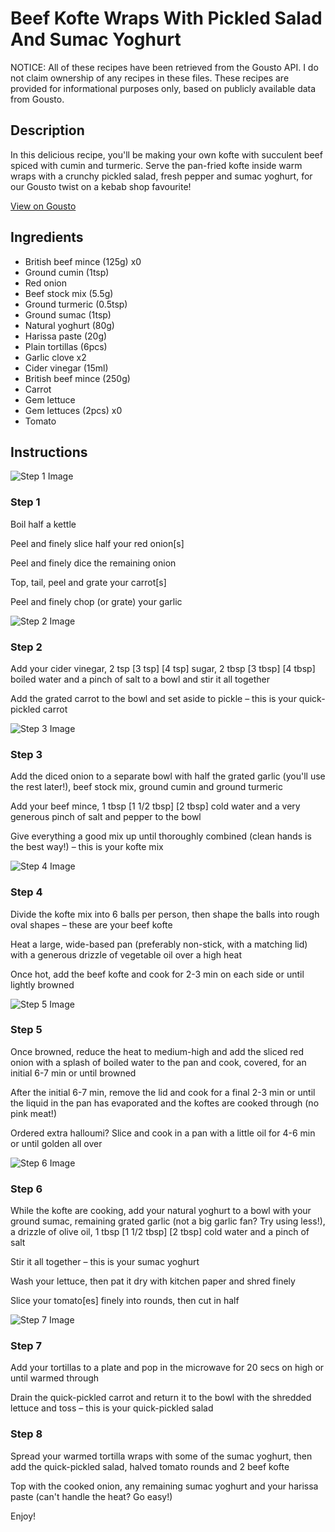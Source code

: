 # Beef Kofte Wraps With Pickled Salad And Sumac Yoghurt

NOTICE: All of these recipes have been retrieved from the Gousto API. I do not claim ownership of any recipes in these files. These recipes are provided for informational purposes only, based on publicly available data from Gousto.

## Description

In this delicious recipe, you'll be making your own kofte with succulent beef spiced with cumin and turmeric. Serve the pan-fried kofte inside warm wraps with a crunchy pickled salad, fresh pepper and sumac yoghurt, for our Gousto twist on a kebab shop favourite!

[View on Gousto](https://www.gousto.co.uk/recipes/cookbook/lamb-kofte-wraps-crunchy-salad-garlic-yoghurt)

## Ingredients

- British beef mince (125g) x0
- Ground cumin (1tsp)
- Red onion
- Beef stock mix (5.5g)
- Ground turmeric (0.5tsp)
- Ground sumac (1tsp)
- Natural yoghurt (80g)
- Harissa paste (20g)
- Plain tortillas (6pcs)
- Garlic clove x2
- Cider vinegar (15ml)
- British beef mince (250g)
- Carrot
- Gem lettuce
- Gem lettuces (2pcs) x0
- Tomato

## Instructions

![Step 1 Image](https://production-media.gousto.co.uk/cms/recipe-step-image/2175.-step-1-x200.jpg)

### Step 1

Boil half a kettle

Peel and finely slice half your red onion[s]

Peel and finely dice the remaining onion

Top, tail, peel and grate your carrot[s]

Peel and finely chop (or grate) your garlic

![Step 2 Image](https://production-media.gousto.co.uk/cms/recipe-step-image/2175.-step-2-x200.jpg)

### Step 2

Add your cider vinegar, 2 tsp <span class="text-purple">[3 tsp]</span> <span class="text-danger">[4 tsp]</span> sugar, 2 tbsp<span class="text-danger"> <span class="text-purple">[3 tbsp]</span> [4 tbsp] </span>boiled water and a pinch of salt to a bowl and stir it all together

Add the grated carrot to the bowl and set aside to pickle – this is your quick-pickled carrot

![Step 3 Image](https://production-media.gousto.co.uk/cms/recipe-step-image/2175.-step-3-x200.jpg)

### Step 3

Add the diced onion to a separate bowl with half the grated garlic (you'll use the rest later!), beef stock mix, ground cumin and ground turmeric

Add your beef mince, 1 tbsp <span class="text-purple">[1 1/2 tbsp]<span class="text-danger"> </span>[2 tbsp] </span>cold water and a very generous pinch of salt and pepper to the bowl

Give everything a good mix up until thoroughly combined (clean hands is the best way!) – this is your kofte mix

![Step 4 Image](https://production-media.gousto.co.uk/cms/recipe-step-image/2175.-step-4-x200.jpg)

### Step 4

Divide the kofte mix into 6<span class="text-danger"> </span>balls per person, then shape the balls into rough oval shapes – these are your beef kofte

Heat a large, wide-based pan (preferably non-stick, with a matching lid) with a generous drizzle of vegetable oil over a high heat

Once hot, add the beef kofte and cook for 2-3 min on each side or until lightly browned

![Step 5 Image](https://production-media.gousto.co.uk/cms/recipe-step-image/2175.-step-5-x200.jpg)

### Step 5

Once browned, reduce the heat to medium-high and add the sliced red onion with a splash of boiled water to the pan and cook, covered, for an initial 6-7 min or until browned

After the initial 6-7 min, remove the lid and cook for a final 2-3 min or until the liquid in the pan has evaporated and the koftes are cooked through (no pink meat!)

<span class="text-danger">Ordered extra halloumi? Slice and cook in a pan with a little oil for 4-6 min or until golden all over</span>

![Step 6 Image](https://production-media.gousto.co.uk/cms/recipe-step-image/2175.-step-6-x200.jpg)

### Step 6

While the kofte are cooking, add your natural yoghurt to a bowl with your ground sumac, remaining grated garlic (not a big garlic fan? Try using less!), a drizzle of olive oil, 1 tbsp <span class="text-purple">[1 1/2 tbsp]</span> <span class="text-danger">[2 tbsp]</span> cold water and a pinch of salt

Stir it all together – this is your sumac yoghurt

Wash your lettuce, then pat it dry with kitchen paper and shred finely

Slice your tomato[es]<span class="text-danger"> </span>finely into rounds, then cut in half

![Step 7 Image](https://production-media.gousto.co.uk/cms/recipe-step-image/2175.-step-7-x200.jpg)

### Step 7

Add your tortillas to a plate and pop in the microwave for 20 secs on high or until warmed through

Drain the quick-pickled carrot and return it to the bowl with the shredded lettuce and toss – this is your quick-pickled salad

### Step 8

Spread your warmed tortilla wraps with some of the sumac yoghurt, then add the quick-pickled salad, halved tomato rounds and 2 beef kofte

Top with the cooked onion, any remaining sumac yoghurt and your harissa paste (can't handle the heat? Go easy!)

Enjoy!

